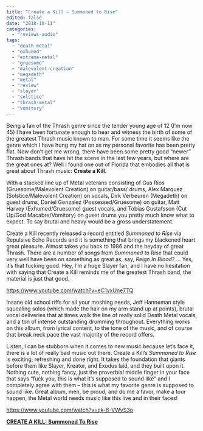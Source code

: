 ```yaml
---
title: "Create a Kill – Summoned to Rise"
edited: false
date: "2018-10-11"
categories:
  - "reviews-audio"
tags:
  - "death-metal"
  - "exhumed"
  - "extreme-metal"
  - "gruesome"
  - "malevolent-creation"
  - "megadeth"
  - "metal"
  - "review"
  - "slayer"
  - "solstice"
  - "thrash-metal"
  - "vomitory"
---
```


Being a fan of the Thrash genre since the tender young age of 12 (I’m now 45) I have been fortunate enough to hear and witness the birth of some of the greatest Thrash music known to man. For some time it seems like the genre which I have hung my hat on as my personal favorite has been pretty flat. Now don’t get me wrong, there have been some pretty good “newer” Thrash bands that have hit the scene in the last few years, but where are the great ones at? Well I found one out of Florida that embodies all that is great about Thrash music: **Create a Kill**.

With a stacked line up of Metal veterans consisting of Gus Rios (Gruesome/Malevolent Creation) on guitar/bass/ drums, Alex Marquez (Solstice/Malevolent Creation) on vocals, Dirk Verbeuren (Megadeth) on guest drums, Daniel Gonzalez (Possessed/Gruesome) on guitar, Matt Harvey (Exhumed/Gruesome) guest vocals, and Tobias Gustafsson (Cut Up/God Macabre/Vomitory) on guest drums you pretty much know what to expect. To say brutal and heavy would be a gross understatement.

Create a Kill recently released a record entitled _Summoned to Rise_ via Repulsive Echo Records and it is something that brings my blackened heart great pleasure. Almost takes you back to 1986 and the heyday of great Thrash. There are a number of songs from _Summoned to Rise_ that could very well have been on something as great as, say, _Reign In Blood_? ... Yes, it’s that fucking good. Hey, I’m a huge Slayer fan, and I have no hesitation with saying that Create a Kill reminds me of the greatest Thrash band, the material is just that good.

https://www.youtube.com/watch?v=eC1yxUne7TQ

Insane old school riffs for all your moshing needs, Jeff Hanneman style squealing solos (which made the hair on my arm stand up at points), brutal vocal deliveries that at times walk the line of really solid Death Metal vocals, and a ton of intense outstanding drumming throughout. Everything works on this album, from lyrical content, to the tone of the music, and of course that break neck pace the vast majority of the record offers.

Listen, I can be stubborn when it comes to new music because let’s face it, there is a lot of really bad music out there. Create a Kill’s _Summoned to Rise_ is exciting, refreshing and done right. It takes the foundation that giants before them like Slayer, Kreator, and Exodus laid, and they built upon it. Nothing cute, nothing fancy, just the proverbial middle finger in your face that says “fuck you, this is what it’s supposed to sound like” and I completely agree with them – this is what my favorite genre is supposed to sound like. Great album, men, be proud, and do me a favor, make a tour happen, the Metal world needs music like this live and in their faces!

https://www.youtube.com/watch?v=ck-6-VWvS3o

[**CREATE A KILL: Summoned To Rise**](https://createakill.bandcamp.com/)
